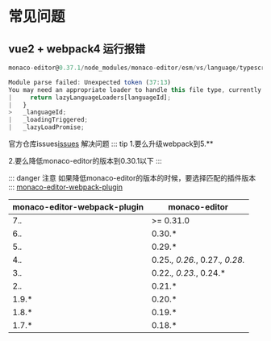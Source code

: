 # 常见问题

## vue2 + webpack4 运行报错
``` javascript
monaco-editor@0.37.1/node_modules/monaco-editor/esm/vs/language/typescript/monaco.contribution.js

Module parse failed: Unexpected token (37:13)
You may need an appropriate loader to handle this file type, currently no loaders are configured to process this file. See https://webpack.js.org/concepts#loaders
|     return lazyLanguageLoaders[languageId];
|   }
>   _languageId;
|   _loadingTriggered;
|   _lazyLoadPromise;

```
官方仓库issues[issues](https://github.com/microsoft/monaco-editor/issues/2903) 解决问题
::: tip 
1.要么升级webpack到5.**

2.要么降低monaco-editor的版本到0.30.1以下
:::

::: danger 注意
如果降低monaco-editor的版本的时候，要选择匹配的插件版本
:::
[monaco-editor-webpack-plugin](https://www.npmjs.com/package/monaco-editor-webpack-plugin)

| monaco-editor-webpack-plugin |	monaco-editor|
|------------------------------|-------------|
|7.*.*|	>= 0.31.0|
|6.*.*|	0.30.*|
|5.*.*|	0.29.*|
|4.*.*|	0.25.*, 0.26.*, 0.27.*, 0.28.*|
|3.*.*|	0.22.*, 0.23.*, 0.24.*|
|2.*.*|	0.21.*|
|1.9.*|	0.20.*|
|1.8.*|	0.19.*|
|1.7.*|	0.18.*|
